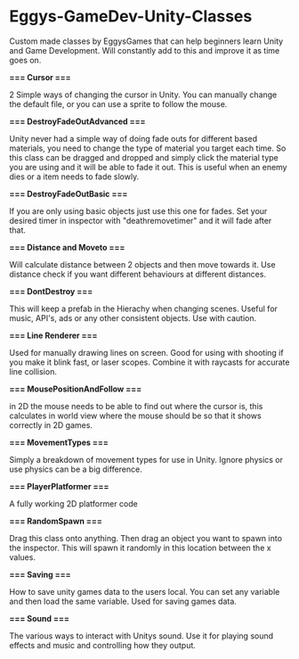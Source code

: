 # Eggys-GameDev-Unity-Classes
Custom made classes by EggysGames that can help beginners learn Unity and Game Development. Will constantly add to this and improve it as time goes on.

<b>=== Cursor ===</b>

2 Simple ways of changing the cursor in Unity. You can manually change the default file, or you can use a sprite to follow the mouse.

<b>=== DestroyFadeOutAdvanced ===</b> 

Unity never had a simple way of doing fade outs for different based materials, you need to change the type of material you target each time. So this class can be dragged and dropped and simply click the material type you are using and it will be able to fade it out. This is useful when an enemy dies or a item needs to fade slowly.

<b>=== DestroyFadeOutBasic ===</b>

If you are only using basic objects just use this one for fades. Set your desired timer in inspector with "deathremovetimer" and it will fade after that.

<b>=== Distance and Moveto ===</b>

Will calculate distance between 2 objects and then move towards it. Use distance check if you want different behaviours at different distances.

<b>=== DontDestroy === </b>

This will keep a prefab in the Hierachy when changing scenes. Useful for music, API's, ads or any other consistent objects. Use with caution.

<b>=== Line Renderer === </b>

Used for manually drawing lines on screen. Good for using with shooting if you make it blink fast, or laser scopes. Combine it with raycasts for accurate line collision.

<b>=== MousePositionAndFollow ===</b>

in 2D the mouse needs to be able to find out where the cursor is, this calculates in world view where the mouse should be so that it shows correctly in 2D games.

<b>=== MovementTypes ===</b>

Simply a breakdown of movement types for use in Unity. Ignore physics or use physics can be a big difference.

<b>=== PlayerPlatformer === </b>

A fully working 2D platformer code

<b>=== RandomSpawn ===</b>

Drag this class onto anything. Then drag an object you want to spawn into the inspector. This will spawn it randomly in this location between the x values. 

<b>=== Saving ===</b>

How to save unity games data to the users local. You can set any variable and then load the same variable. Used for saving games data.

<b>=== Sound ===</b>

The various ways to interact with Unitys sound. Use it for playing sound effects and music and controlling how they output.



